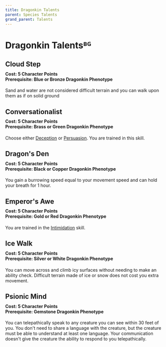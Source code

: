 ```yaml
---
title: Dragonkin Talents
parent: Species Talents
grand_parent: Talents
---
```


# Dragonkin Talentsᴮᴳ

## Cloud Step

<div style="margin-top:-10px;"></div>

#### **Cost:** 5 Character Points<br>**Prerequisite:** Blue or Bronze Dragonkin Phenotype
Sand and water are not considered difficult terrain and you can walk upon them as if on solid ground

## Conversationalist

<div style="margin-top:-10px;"></div>

#### **Cost:** 5 Character Points<br>**Prerequisite:** Brass or Green Dragonkin Phenotype
Choose either [Deception](https://stormchaserroleplaying.com/stormchaserRPG/Skills/Deception/) or [Persuasion](https://stormchaserroleplaying.com/stormchaserRPG/Skills/Persuasion/). You are trained in this skill.

## Dragon's Den

<div style="margin-top:-10px;"></div>

#### **Cost:** 5 Character Points<br>**Prerequisite:** Black or Copper Dragonkin Phenotype
You gain a burrowing speed equal to your movement speed and can hold your breath for 1 hour.

## Emperor's Awe

<div style="margin-top:-10px;"></div>

#### **Cost:** 5 Character Points<br>**Prerequisite:** Gold or Red Dragonkin Phenotype
You are trained in the [Intimidation](https://stormchaserroleplaying.com/stormchaserRPG/Skills/Intimidation/) skill.

## Ice Walk

<div style="margin-top:-10px;"></div>

#### **Cost:** 5 Character Points<br>**Prerequisite:** Silver or White Dragonkin Phenotype
You can move across and climb icy surfaces without needing to make an ability check. Difficult terrain made of ice or snow does not cost you extra movement.

## Psionic Mind

<div style="margin-top:-10px;"></div>

#### **Cost:** 5 Character Points<br>**Prerequisite:** Gemstone Dragonkin Phenotype
You can telepathically speak to any creature you can see within 30 feet of you. You don't need to share a language with the creature,  but the creature must be able to understand at least one language. Your communication doesn't give the creature the ability to respond to you telepathically.
